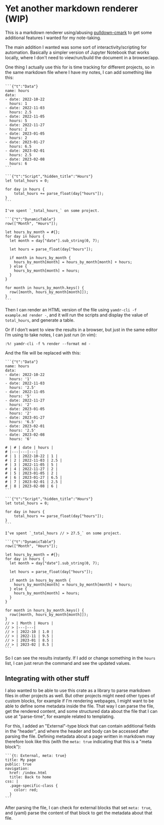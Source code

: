 # Yet another markdown renderer (WIP)

This is a markdown renderer using/abusing [pulldown-cmark](https://github.com/raphlinus/pulldown-cmark) to get some additional features I wanted for my note-taking.

The main addition I wanted was some sort of interactivity/scripting for automation.
Basically a simpler version of Jupyter Notebook that works locally, where I don't need to view/run/build the document in a browser/app.

One thing I actually use this for is time tracking for different projects, so in the same markdown file where I have my notes, I can add something like this:

    ```{"t":"Data"}
    name: hours
    data:
    - date: 2022-10-22
      hours: 1
    - date: 2022-11-03
      hours: 2.5
    - date: 2022-11-05
      hours: 5
    - date: 2022-11-27
      hours: 2
    - date: 2023-01-05
      hours: 2
    - date: 2023-01-27
      hours: 6.5
    - date: 2023-02-01
      hours: 2.5
    - date: 2023-02-08
      hours: 6
    ```

    ```{"t":"Script","hidden_title":"Hours"}
    let total_hours = 0;

    for day in hours {
        total_hours += parse_float(day["hours"]);
    }
    ```

    I've spent `_total_hours_` on some project.

    ```{"t":"DynamicTable"}
    row(["Month", "Hours"]);

    let hours_by_month = #{};
    for day in hours {
      let month = day["date"].sub_string(0, 7);

      let hours = parse_float(day["hours"]);

      if month in hours_by_month {
        hours_by_month[month] = hours_by_month[month] + hours;
      } else {
        hours_by_month[month] = hours;
      }
    }

    for month in hours_by_month.keys() {
      row([month, hours_by_month[month]]);
    }
    ```

Then I can render an HTML version of the file using `yamdr-cli -f example.md render -`, and it will run the scripts and display the value of `total_hours`, and generate a table.

Or if I don’t want to view the results in a browser, but just in the same editor I’m using to take notes, I can just run (in vim):

```
:%! yamdr-cli -f % render --format md -
```

And the file will be replaced with this:

    ```{"t":"Data"}
    name: hours
    data:
    - date: 2022-10-22
      hours: '1'
    - date: 2022-11-03
      hours: '2.5'
    - date: 2022-11-05
      hours: '5'
    - date: 2022-11-27
      hours: '2'
    - date: 2023-01-05
      hours: '2'
    - date: 2023-01-27
      hours: '6.5'
    - date: 2023-02-01
      hours: '2.5'
    - date: 2023-02-08
      hours: '6'
    
    # | # | date | hours |
    # |---|---|---|
    # | 1 | 2022-10-22 | 1 |
    # | 2 | 2022-11-03 | 2.5 |
    # | 3 | 2022-11-05 | 5 |
    # | 4 | 2022-11-27 | 2 |
    # | 5 | 2023-01-05 | 2 |
    # | 6 | 2023-01-27 | 6.5 |
    # | 7 | 2023-02-01 | 2.5 |
    # | 8 | 2023-02-08 | 6 |
    ```
    
    ```{"t":"Script","hidden_title":"Hours"}
    let total_hours = 0;
    
    for day in hours {
        total_hours += parse_float(day["hours"]);
    }
    ```
    
    I’ve spent `_total_hours // > 27.5_` on some project.
    
    ```{"t":"DynamicTable"}
    row(["Month", "Hours"]);
    
    let hours_by_month = #{};
    for day in hours {
      let month = day["date"].sub_string(0, 7);
    
      let hours = parse_float(day["hours"]);
    
      if month in hours_by_month {
        hours_by_month[month] = hours_by_month[month] + hours;
      } else {
        hours_by_month[month] = hours;
      }
    }
    
    for month in hours_by_month.keys() {
      row([month, hours_by_month[month]]);
    }
    // > | Month | Hours |
    // > |---|---|
    // > | 2022-10 | 1.0 |
    // > | 2022-11 | 9.5 |
    // > | 2023-01 | 8.5 |
    // > | 2023-02 | 8.5 |
    ```

So I can see the results instantly. If I add or change something in the `hours` list, I can just rerun the command and see the updated values.

## Integrating with other stuff

I also wanted to be able to use this crate as a library to parse markdown files in other projects as well.
But other projects might need other types of custom blocks, for example if I'm rendering webpages, I might want to be able to define some metadata inside the file.
That way I can parse the file, get the rendered content, and some structured data about the file that I can use at "parse-time", for example related to templating.

For this, I added an "External"-type block that can contain additional fields in the "header", and where the header and body can be accessed after parsing the file.
Defining metadata about a page written in markdown may therefore look like this (with the `meta: true` indicating that this is a "meta block"):

    ```{t: External, meta: true}
    title: My page
    public: true
    navigation:
      href: /index.html
      title: Back to home
    css: |
      .page-specific-class {
        color: red;
      }
    ```

After parsing the file, I can check for external blocks that set `meta: true`, and (yaml) parse the content of that block to get the metadata about that file.
